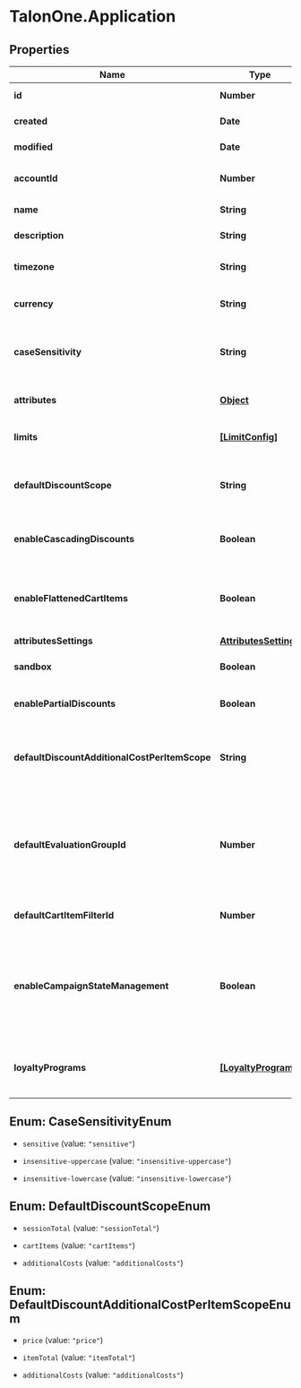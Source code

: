 # TalonOne.Application

## Properties

Name | Type | Description | Notes
------------ | ------------- | ------------- | -------------
**id** | **Number** | Internal ID of this entity. | 
**created** | **Date** | The time this entity was created. | 
**modified** | **Date** | The time this entity was last modified. | 
**accountId** | **Number** | The ID of the account that owns this entity. | 
**name** | **String** | The name of this application. | 
**description** | **String** | A longer description of the application. | [optional] 
**timezone** | **String** | A string containing an IANA timezone descriptor. | 
**currency** | **String** | The default currency for new customer sessions. | 
**caseSensitivity** | **String** | The case sensitivity behavior to check coupon codes in the campaigns of this Application. | [optional] 
**attributes** | [**Object**](.md) | Arbitrary properties associated with this campaign. | [optional] 
**limits** | [**[LimitConfig]**](LimitConfig.md) | Default limits for campaigns created in this application. | [optional] 
**defaultDiscountScope** | **String** | The default scope to apply &#x60;setDiscount&#x60; effects on if no scope was provided with the effect.  | [optional] 
**enableCascadingDiscounts** | **Boolean** | Indicates if discounts should cascade for this Application. | [optional] 
**enableFlattenedCartItems** | **Boolean** | Indicates if cart items of quantity larger than one should be separated into different items of quantity one.  | [optional] 
**attributesSettings** | [**AttributesSettings**](AttributesSettings.md) |  | [optional] 
**sandbox** | **Boolean** | Indicates if this is a live or sandbox Application. | [optional] 
**enablePartialDiscounts** | **Boolean** | Indicates if this Application supports partial discounts. | [optional] 
**defaultDiscountAdditionalCostPerItemScope** | **String** | The default scope to apply &#x60;setDiscountPerItem&#x60; effects on if no scope was provided with the effect.  | [optional] 
**defaultEvaluationGroupId** | **Number** | The ID of the default campaign evaluation group to which new campaigns will be added unless a different group is selected when creating the campaign. | [optional] 
**defaultCartItemFilterId** | **Number** | The ID of the default Cart-Item-Filter for this application. | [optional] 
**enableCampaignStateManagement** | **Boolean** | Indicates whether the campaign staging and revisions feature is enabled for the Application.  **Important:** After this feature is enabled, it cannot be disabled.  | [optional] 
**loyaltyPrograms** | [**[LoyaltyProgram]**](LoyaltyProgram.md) | An array containing all the loyalty programs to which this application is subscribed. | 



## Enum: CaseSensitivityEnum


* `sensitive` (value: `"sensitive"`)

* `insensitive-uppercase` (value: `"insensitive-uppercase"`)

* `insensitive-lowercase` (value: `"insensitive-lowercase"`)





## Enum: DefaultDiscountScopeEnum


* `sessionTotal` (value: `"sessionTotal"`)

* `cartItems` (value: `"cartItems"`)

* `additionalCosts` (value: `"additionalCosts"`)





## Enum: DefaultDiscountAdditionalCostPerItemScopeEnum


* `price` (value: `"price"`)

* `itemTotal` (value: `"itemTotal"`)

* `additionalCosts` (value: `"additionalCosts"`)




